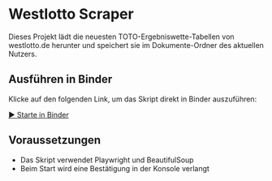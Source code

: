 # Westlotto Scraper

Dieses Projekt lädt die neuesten TOTO-Ergebniswette-Tabellen von westlotto.de herunter und speichert sie im Dokumente-Ordner des aktuellen Nutzers.

## Ausführen in Binder

Klicke auf den folgenden Link, um das Skript direkt in Binder auszuführen:

[▶️ Starte in Binder](https://mybinder.org/v2/gh/gitMatthias/ottopipe/main?urlpath=streamlit/app.py)


## Voraussetzungen

- Das Skript verwendet Playwright und BeautifulSoup
- Beim Start wird eine Bestätigung in der Konsole verlangt
